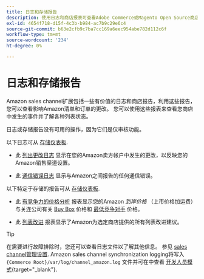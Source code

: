 ```yaml
---
title: 日志和存储报告
description: 使用日志和商店报表可查看Adobe Commerce或Magento Open Source商店中的动态以及Amazon Marketplace列表。
exl-id: 4654f718-d15f-4c3b-b984-ac7b9c29e6c4
source-git-commit: b63e2cfb9c7ba7cc169a6eec954abe782d112c6f
workflow-type: tm+mt
source-wordcount: '234'
ht-degree: 0%

---
```


# 日志和存储报告

Amazon sales channel扩展包括一些有价值的日志和商店报告，利用这些报告，您可以查看影响Amazon清单和订单的更改。 您可以使用这些报表来查看您商店中发生的事件并了解各种列表状态。

日志或存储报告没有可用的操作，因为它们是仅审核功能。

以下日志可从 [存储仪表板](./amazon-store-dashboard.md).

- 此 [列出更改日志](./listing-changes-log.md) 显示在您的Amazon卖方帐户中发生的更改，以反映您的Amazon销售渠道设置。

- 此 [通信错误日志](./communication-errors-log.md) 显示与Amazon之间报告的任何通信错误。

以下特定于存储的报告可从 [存储仪表板](./amazon-store-dashboard.md).

- 此 [有竞争力的价格分析](./competitive-price-analysis.md) 报表显示您的Amazon _到岸价格_ （上市价格加运费）与关连公司有关 [Buy Box](./buy-box-competitor-pricing.md) 价格和 [最低竞争对手](./lowest-competitor-pricing.md) 价格。

- 此 [列表改进](./listing-improvements.md) 报表显示了Amazon为选定商店提供的所有列表改进建议。

>[!TIP]
>
>在需要进行故障排除时，您还可以查看日志文件以了解其他信息。 参见 [sales channel管理设置](./sales-channel-settings.md). Amazon sales channel synchronization logging将写入 `{Commerce Root}/var/log/channel_amazon.log` 文件并可在中查看 [开发人员模式](https://docs.magento.com/user-guide/magento/installation-modes.html){target="_blank"}.
